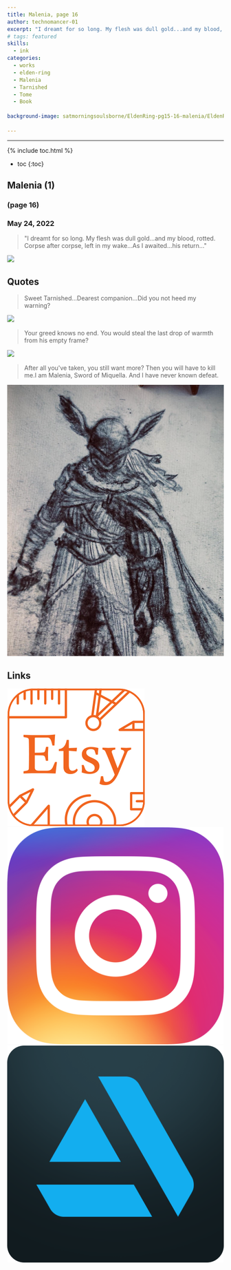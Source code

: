 ```yaml
---
title: Malenia, page 16
author: technomancer-01
excerpt: "I dreamt for so long. My flesh was dull gold...and my blood, rotted. Corpse after corpse, left in my wake...As I awaited...his return…"
# tags: featured
skills:
  - ink
categories:
  - works
  - elden-ring
  - Malenia
  - Tarnished
  - Tome
  - Book

background-image: satmorningsoulsborne/EldenRing-pg15-16-malenia/EldenRing-malenia-pg15-16-MAIN-preview.png

---
```

---
<script>
function myFunction(imgs) {
  var expandImg = document.getElementById("expandedImg");
  var imgText = document.getElementById("imgtext");
  expandImg.src = imgs.src;
  imgText.innerHTML = imgs.alt;
  expandImg.parentElement.style.display = "block";
}
</script>
<style>
  small{
    font-size: 10px;
  }
  /* The expanding image container */
.container {
  display: none;

  z-index: 10;
  margin-left: auto;
  margin-right: auto;
  position: fixed;
  top: 10%;
  left: 10%;
  width: 80vw;
  overflow-y: scroll;
  overflow-x: scroll;
  bottom: 3%;
}
/* Expanding image text */
#imgtext {
  position: absolute;
  bottom: 15px;
  left: 15px;
  color: white;
  font-size: 20px;
}
/* Closable button inside the expanded image */
.closebtn {
  position: absolute;
  top: 10px;
  right: 15px;
  color: white;
  font-size: 35px;
  cursor: pointer;
}
  </style>
  <link rel="stylesheet" href="https://cdnjs.cloudflare.com/ajax/libs/font-awesome/4.7.0/css/font-awesome.min.css">

{% include toc.html %}
* toc
{:toc}

## Malenia (1)
### (page 16)
### May 24, 2022

> "I dreamt for so long. My flesh was dull gold...and my blood, rotted. Corpse after corpse, left in my wake...As I awaited...his return…"

<img class="imageDisplay" src="/images/satmorningsoulsborne/EldenRing-pg15-16-malenia/EldenRing-malenia-pg15-16-MAIN.png" onclick="myFunction(this);">
 


## Quotes
> Sweet Tarnished...Dearest companion...Did you not heed my warning?

<img class="imageDisplay" src="/images/satmorningsoulsborne/EldenRing-pg15-16-malenia/EldenRing-malenia-pg15-16-1.png" onclick="myFunction(this);">

> Your greed knows no end. You would steal the last drop of warmth from his empty frame? 

<img class="imageDisplay" src="/images/satmorningsoulsborne/EldenRing-pg15-16-malenia/EldenRing-malenia-pg15-16-13.png" onclick="myFunction(this);">

> After all you've taken, you still want more? Then you will have to kill me.I am Malenia, Sword of Miquella.  And I have never known defeat.

<img class="imageDisplay" src="/images/satmorningsoulsborne/EldenRing-pg15-16-malenia/EldenRing-malenia-pg15-16-20.png" onclick="myFunction(this);">




## Links
<a href="https://www.etsy.com/shop/Technomancer01"><img class="social-media-icons" src="/images/social-media-icons/social-media-icon-etsy.png"></a>
<a href="https://www.instagram.com/p/CvAZM6YOjJ_/?igshid=MzRlODBiNWFlZA=="><img class="social-media-icons" src="/images/social-media-icons/social-media-icon-instagram.png"></a>
<a href="https://www.artstation.com/artwork/5BobZW"><img class="social-media-icons" src="/images/social-media-icons/social-media-icon-artstation.png"></a>


